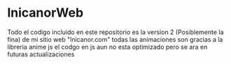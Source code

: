 # lnicanorWeb
Todo el codigo incluido en este repositorio es la version 2 (Posiblemente la fina) de mi sitio web "lnicanor.com" todas las animaciones son gracias a la libreria anime js 
el codgo en js aun no esta optimizado pero se ara en futuras actualizaciones
